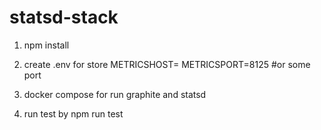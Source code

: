 # statsd-stack
1. npm install
2. create .env for store
METRICSHOST=
METRICSPORT=8125 #or some port

3. docker compose for run graphite and statsd
4. run test by npm run test 
